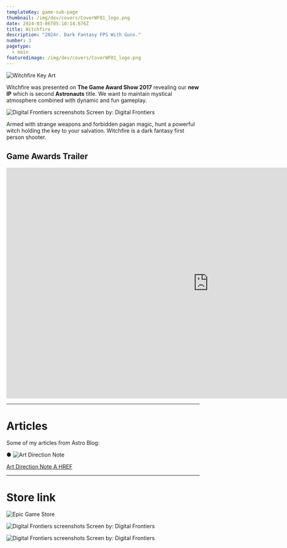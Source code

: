 ```yaml
---
templateKey: game-sub-page
thumbnail: /img/dev/covers/CoverWF01_logo.png
date: 2024-03-06T05:10:14.676Z
title: Witchfire
description: "2024r. Dark Fantasy FPS With Guns."
number: 3
pagetype:
  - main
featuredimage: /img/dev/covers/CoverWF01_logo.png
---
```


![Witchfire Key Art](/img/dev/CoverWF01.jpg)

Witchfire was presented on **The Game Award Show 2017** revealing our **new IP**  which is second **Astronauts** title. We want to maintain mystical atmosphere combined with dynamic and fun gameplay. 


![Digital Frontiers screenshots](/img/dev/games/12-copy-1.jpg)
Screen by: Digital Frontiers


Armed with strange weapons and forbidden pagan magic, hunt a powerful witch holding the key to your salvation. Witchfire is a dark fantasy first person shooter.

## Game Awards Trailer 


<iframe width="1053" height="601" src="https://www.youtube.com/embed/-zqjNkdXT94" title="Witchfire Teaser" frameborder="0" allow="accelerometer; autoplay; clipboard-write; encrypted-media; gyroscope; picture-in-picture; web-share" allowfullscreen></iframe>



---

# Articles

Some of my articles from Astro Blog: 


● ![Art Direction Note](https://www.theastronauts.com/2019/03/art-direction-wallpapers/)

<a href="https://www.theastronauts.com/2019/03/art-direction-wallpapers/">Art Direction Note A HREF</a>


----



# Store link 

![Epic Game Store](https://store.epicgames.com/en-US/p/witchfire-db273e)


![Digital Frontiers screenshots](/img/dev/games/51-copy.jpg)
Screen by: Digital Frontiers

![Digital Frontiers screenshots](/img/dev/games/digital-frontiers-16.jpg)
Screen by: Digital Frontiers
